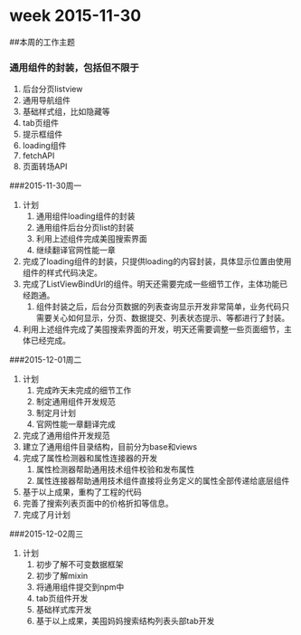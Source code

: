 # week 2015-11-30

##本周的工作主题
### 通用组件的封装，包括但不限于
1. 后台分页listview
2. 通用导航组件
3. 基础样式组，比如隐藏等
4. tab页组件
5. 提示框组件
6. loading组件
7. fetchAPI
8. 页面转场API


###2015-11-30周一
1. 计划
	1. 通用组件loading组件的封装
	2. 通用组件后台分页list的封装
	2. 利用上述组件完成美囤搜索界面
	3. 继续翻译官网性能一章
2. 完成了loading组件的封装，只提供loading的内容封装，具体显示位置由使用组件的样式代码决定。
3. 完成了ListViewBindUrl的组件。明天还需要完成一些细节工作，主体功能已经跑通。
	1. 组件封装之后，后台分页数据的列表查询显示开发非常简单，业务代码只需要关心如何显示，分页、数据提交、列表状态提示、等都进行了封装。
4. 利用上述组件完成了美囤搜索界面的开发，明天还需要调整一些页面细节，主体已经完成。



###2015-12-01周二
1. 计划
	1. 完成昨天未完成的细节工作
	4. 制定通用组件开发规范
	3. 制定月计划
	4. 官网性能一章翻译完成
1. 完成了通用组件开发规范
2. 建立了通用组件目录结构，目前分为base和views
3. 完成了属性检测器和属性连接器的开发
	1. 属性检测器帮助通用技术组件校验和发布属性
	2. 属性连接器帮助通用技术组件直接将业务定义的属性全部传递给底层组件
4. 基于以上成果，重构了工程的代码
5. 完善了搜索列表页面中的价格折扣等信息。
6. 完成了月计划

	
	
###2015-12-02周三
1. 计划
	1. 初步了解不可变数据框架
	2. 初步了解mixin
	2. 将通用组件提交到npm中
	3. tab页组件开发
	4. 基础样式库开发
	5. 基于以上成果，美囤妈妈搜索结构列表头部tab开发


